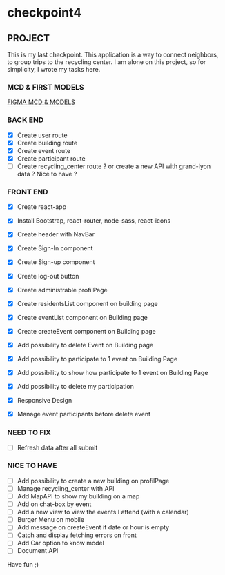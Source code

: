 # checkpoint4

## PROJECT

This is my last chackpoint.
This application is a way to connect neighbors, to group trips to the recycling center.
I am alone on this project, so for simplicity, I wrote my tasks here.

### MCD & FIRST MODELS

[FIGMA MCD & MODELS](https://www.figma.com/file/uDvB4oTWiEoznpicdfhfmy/co-decheterie?node-id=0%3A1)

### BACK END

- [x] Create user route
- [x] Create building route
- [x] Create event route
- [x] Create participant route
- [ ] Create recycling_center route ? or create a new API with grand-lyon data ? Nice to have ?

### FRONT END

- [x] Create react-app
- [x] Install Bootstrap, react-router, node-sass, react-icons
- [x] Create header with NavBar
- [x] Create Sign-In component
- [x] Create Sign-up component
- [x] Create log-out button

- [x] Create administrable profilPage

- [x] Create residentsList component on building page
- [x] Create eventList component on Building page
- [x] Create createEvent component on Building page
- [x] Add possibility to delete Event on Building page
- [x] Add possibility to participate to 1 event on Building Page
- [x] Add possibility to show how participate to 1 event on Building Page
- [x] Add possibility to delete my participation
- [x] Responsive Design
- [x] Manage event participants before delete event

### NEED TO FIX

- [ ] Refresh data after all submit

### NICE TO HAVE

- [ ] Add possibility to create a new building on profilPage
- [ ] Manage recycling_center with API
- [ ] Add MapAPI to show my building on a map
- [ ] Add on chat-box by event
- [ ] Add a new view to view the events I attend (with a calendar)
- [ ] Burger Menu on mobile
- [ ] Add message on createEvent if date or hour is empty
- [ ] Catch and display fetching errors on front
- [ ] Add Car option to know model
- [ ] Document API

Have fun ;)
